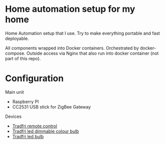 # Home automation setup for my home

Home Automation setup that I use.
Try to make everything portable and fast deployable.

All components wrapped into Docker containers.
Orchestrated by docker-compose.
Outside access via Nginx that also run into docker container (not part of this repo).

# Configuration
Main unit
- Raspberry PI
- CC2531 USB stick for ZigBee Gateway

Devices
- [Tradfri remote control](https://www.ikea.com/nl/en/p/tradfri-remote-control-30443124/)
- [Tradfri led dimmable colour bulb](https://www.ikea.com/nl/en/p/tradfri-led-bulb-e27-600-lumen-wireless-dimmable-colour-and-white-spectrum-opal-white-00408612/)
- [Tradfri led bulb](https://www.ikea.com/nl/en/p/tradfri-led-bulb-e27-806-lumen-wireless-dimmable-warm-white-opal-white-90408797/)


